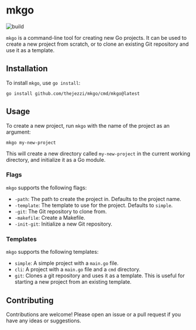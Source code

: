 # mkgo

![build](https://github.com/thejezzi/mkgo/actions/workflows/build.yml/badge.svg)

`mkgo` is a command-line tool for creating new Go projects. It can be used to create a new project
from scratch, or to clone an existing Git repository and use it as a template.

## Installation

To install `mkgo`, use `go install`:

```
go install github.com/thejezzi/mkgo/cmd/mkgo@latest
```

## Usage

To create a new project, run `mkgo` with the name of the project as an argument:

```
mkgo my-new-project
```

This will create a new directory called `my-new-project` in the current working directory, and
initialize it as a Go module.

### Flags

`mkgo` supports the following flags:

- `-path`: The path to create the project in. Defaults to the project name.
- `-template`: The template to use for the project. Defaults to `simple`.
- `-git`: The Git repository to clone from.
- `-makefile`: Create a Makefile.
- `-init-git`: Initialize a new Git repository.

### Templates

`mkgo` supports the following templates:

- `simple`: A simple project with a `main.go` file.
- `cli`: A project with a `main.go` file and a `cmd` directory.
- `git`: Clones a git repository and uses it as a template. This is useful for starting a new
  project from an existing template.

## Contributing

Contributions are welcome! Please open an issue or a pull request if you have any ideas or
suggestions.
